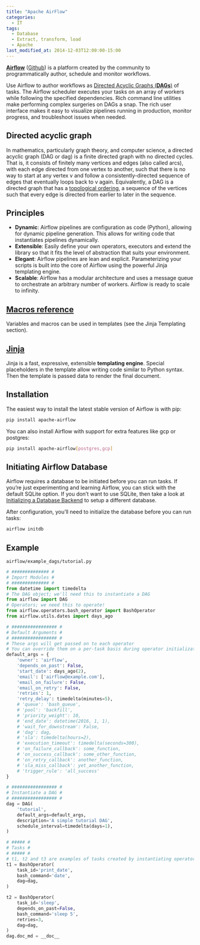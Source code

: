 ```yaml
---
title: "Apache AirFlow"
categories:
  - IT
tags:
  - Database
  - Extract, transform, load
  - Apache
last_modified_at: 2014-12-03T12:00:00-15:00
---
```


**[Airflow](https://airflow.apache.org/)** ([Github](https://github.com/apache/airflow)) is a platform created by the community to programmatically author, schedule and monitor workflows.

Use Airflow to author workflows as [Directed Acyclic Graphs (**DAGs**)](https://en.wikipedia.org/wiki/Directed_acyclic_graph) of tasks. The Airflow scheduler executes your tasks on an array of workers while following the specified dependencies. Rich command line utilities make performing complex surgeries on DAGs a snap. The rich user interface makes it easy to visualize pipelines running in production, monitor progress, and troubleshoot issues when needed.

## Directed acyclic graph

In mathematics, particularly graph theory, and computer science, a directed acyclic graph (DAG or dag) is a finite directed graph with no directed cycles. That is, it consists of finitely many vertices and edges (also called arcs), with each edge directed from one vertex to another, such that there is no way to start at any vertex v and follow a consistently-directed sequence of edges that eventually loops back to v again. Equivalently, a DAG is a directed graph that has a [topological ordering](https://en.wikipedia.org/wiki/Topological_sorting), a sequence of the vertices such that every edge is directed from earlier to later in the sequence. 

## Principles

- **Dynamic**: Airflow pipelines are configuration as code (Python), allowing for dynamic pipeline generation. This allows for writing code that instantiates pipelines dynamically.
- **Extensible**: Easily define your own operators, executors and extend the library so that it fits the level of abstraction that suits your environment.
- **Elegant**: Airflow pipelines are lean and explicit. Parameterizing your scripts is built into the core of Airflow using the powerful Jinja templating engine.
- **Scalable**: Airflow has a modular architecture and uses a message queue to orchestrate an arbitrary number of workers. Airflow is ready to scale to infinity.

## [Macros reference](https://airflow.apache.org/docs/stable/macros-ref.html)

Variables and macros can be used in templates (see the Jinja Templating section).

## [Jinja](https://jinja.palletsprojects.com/en/master/)

Jinja is a fast, expressive, extensible **templating engine**. Special placeholders in the template allow writing code similar to Python syntax. Then the template is passed data to render the final document.

## Installation

The easiest way to install the latest stable version of Airflow is with pip:

```bash
pip install apache-airflow
```

You can also install Airflow with support for extra features like gcp or postgres:

```bash
pip install apache-airflow[postgres,gcp]
```


## Initiating Airflow Database

Airflow requires a database to be initiated before you can run tasks. If you’re just experimenting and learning Airflow, you can stick with the default SQLite option. If you don’t want to use SQLite, then take a look at [Initializing a Database Backend](https://airflow.apache.org/docs/stable/howto/initialize-database.html) to setup a different database.

After configuration, you’ll need to initialize the database before you can run tasks:

```bash
airflow initdb
```

## Example

`airflow/example_dags/tutorial.py`

```python
# ############## #
# Import Modules #
# ############## #
from datetime import timedelta
# The DAG object; we'll need this to instantiate a DAG
from airflow import DAG
# Operators; we need this to operate!
from airflow.operators.bash_operator import BashOperator
from airflow.utils.dates import days_ago
```

```python
# ################# #
# Default Arguments #
# ################# #
# These args will get passed on to each operator
# You can override them on a per-task basis during operator initialization
default_args = {
    'owner': 'airflow',
    'depends_on_past': False,
    'start_date': days_ago(2),
    'email': ['airflow@example.com'],
    'email_on_failure': False,
    'email_on_retry': False,
    'retries': 1,
    'retry_delay': timedelta(minutes=5),
    # 'queue': 'bash_queue',
    # 'pool': 'backfill',
    # 'priority_weight': 10,
    # 'end_date': datetime(2016, 1, 1),
    # 'wait_for_downstream': False,
    # 'dag': dag,
    # 'sla': timedelta(hours=2),
    # 'execution_timeout': timedelta(seconds=300),
    # 'on_failure_callback': some_function,
    # 'on_success_callback': some_other_function,
    # 'on_retry_callback': another_function,
    # 'sla_miss_callback': yet_another_function,
    # 'trigger_rule': 'all_success'
}
```

```python
# ################# #
# Instantiate a DAG #
# ################# #
dag = DAG(
    'tutorial',
    default_args=default_args,
    description='A simple tutorial DAG',
    schedule_interval=timedelta(days=1),
)
```

```python
# ##### #
# Tasks #
# ##### #
# t1, t2 and t3 are examples of tasks created by instantiating operators
t1 = BashOperator(
    task_id='print_date',
    bash_command='date',
    dag=dag,
)

t2 = BashOperator(
    task_id='sleep',
    depends_on_past=False,
    bash_command='sleep 5',
    retries=3,
    dag=dag,
)
dag.doc_md = __doc__
```

